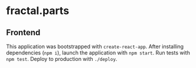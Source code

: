 # fractal.parts

## Frontend

This application was bootstrapped with `create-react-app`. After installing
dependencies (`npm i`), launch the application with `npm start`. Run tests with
`npm test`. Deploy to production with `./deploy`.
